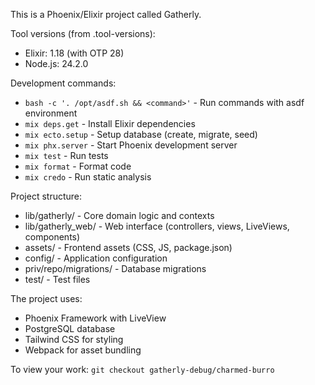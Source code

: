 
This is a Phoenix/Elixir project called Gatherly.

Tool versions (from .tool-versions):
- Elixir: 1.18 (with OTP 28)
- Node.js: 24.2.0

Development commands:
- `bash -c '. /opt/asdf.sh && <command>'` - Run commands with asdf environment
- `mix deps.get` - Install Elixir dependencies
- `mix ecto.setup` - Setup database (create, migrate, seed)
- `mix phx.server` - Start Phoenix development server
- `mix test` - Run tests
- `mix format` - Format code
- `mix credo` - Run static analysis

Project structure:
- lib/gatherly/ - Core domain logic and contexts
- lib/gatherly_web/ - Web interface (controllers, views, LiveViews, components)
- assets/ - Frontend assets (CSS, JS, package.json)
- config/ - Application configuration
- priv/repo/migrations/ - Database migrations
- test/ - Test files

The project uses:
- Phoenix Framework with LiveView
- PostgreSQL database
- Tailwind CSS for styling
- Webpack for asset bundling

To view your work: `git checkout gatherly-debug/charmed-burro`
